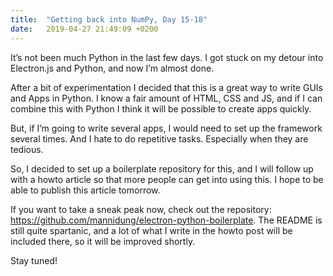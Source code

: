 ```yaml
---
title:  "Getting back into NumPy, Day 15-18"
date:   2019-04-27 21:49:09 +0200
---
```

It’s not been much Python in the last few days. I got stuck on my detour into Electron.js and Python, and now I’m almost done.

After a bit of experimentation I decided that this is a great way to write GUIs and Apps in Python. I know a fair amount of HTML, CSS and JS, and if I can combine this with Python I think it will be possible to create apps quickly.

But, if I’m going to write several apps, I would need to set up the framework several times. And I hate to do repetitive tasks. Especially when they are tedious.

So, I decided to set up a boilerplate repository for this, and I will follow up with a howto article so that more people can get into using this. I hope to be able to publish this article tomorrow.

If you want to take a sneak peak now, check out the repository: https://github.com/mannidung/electron-python-boilerplate. The README is still quite spartanic, and a lot of what I write in the howto post will be included there, so it will be improved shortly.

Stay tuned!